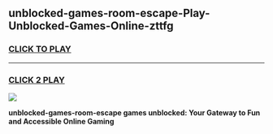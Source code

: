 
## unblocked-games-room-escape-Play-Unblocked-Games-Online-zttfg
<h3>
<a href="https://premium76.site?title=unblocked-games-room-escape&ref=25A">CLICK TO PLAY</a></h3>
<hr>

<h3>
<a href="https://premium76.site?title=unblocked-games-room-escape&ref=25A">CLICK 2 PLAY</a>
  
</h3>

<a href="https://premium76.site?title=unblocked-games-room-escape&ref=25A"><img src="https://clearcache.store/games.png"></a>


**unblocked-games-room-escape games unblocked: Your Gateway to Fun and Accessible Online Gaming**
